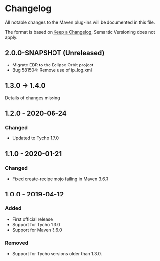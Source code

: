# Changelog
All notable changes to the Maven plug-ins will be documented in this file.

The format is based on [Keep a Changelog](https://keepachangelog.com/en/1.0.0/),
Semantic Versioning does not apply.

## 2.0.0-SNAPSHOT (Unreleased)

- Migrate EBR to the Eclipse Orbit project
- Bug 581504: Remove use of ip_log.xml

## 1.3.0 -> 1.4.0

Details of changes missing

## 1.2.0 - 2020-06-24
### Changed
- Updated to Tycho 1.7.0

## 1.1.0 - 2020-01-21
### Changed
- Fixed create-recipe mojo failing in Maven 3.6.3

## 1.0.0 - 2019-04-12
### Added
- First official release.
- Support for Tycho 1.3.0
- Support for Maven 3.6.0

### Removed
- Support for Tycho versions older than 1.3.0.
